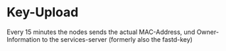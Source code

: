 Key-Upload
==========

Every 15 minutes the nodes sends the actual MAC-Address, und Owner-Information to the services-server
(formerly also the fastd-key)
